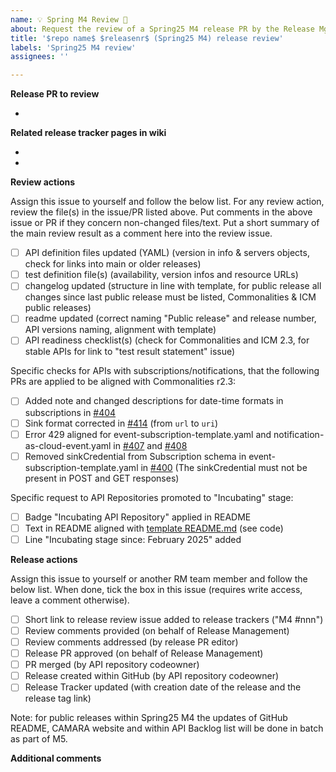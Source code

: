 ```yaml
---
name: 💡 Spring M4 Review 🌟
about: Request the review of a Spring25 M4 release PR by the Release Mgmt team
title: '$repo name$ $releasenr$ (Spring25 M4) release review'
labels: 'Spring25 M4 review'
assignees: ''

---
```



**Release PR to review**
<!-- Put here the link to the release PR that need to be reviewed -->

- 

**Related release tracker pages in wiki**
<!-- Put here the link(s) to the release trackers of the API versions which will (pre)-released with the release PR -->

- 
- 

**Review actions**

Assign this issue to yourself and follow the below list.
For any review action, review the file(s) in the issue/PR listed above. 
Put comments in the above issue or PR if they concern non-changed files/text.
Put a short summary of the main review result as a comment here into the review issue.

- [ ] API definition files updated (YAML) (version in info & servers objects, check for links into main or older releases)  
- [ ] test definition file(s) (availability, version infos and resource URLs)
- [ ] changelog updated (structure in line with template, for public release all changes since last public release must be listed, Commonalities & ICM public releases)
- [ ] readme updated (correct naming "Public release" and release number, API versions naming, alignment with template) 
- [ ] API readiness checklist(s) (check for Commonalities and ICM 2.3, for stable APIs for link to "test result statement" issue)

Specific checks for APIs with subscriptions/notifications, that the following PRs are applied to be aligned with Commonalities r2.3:
- [ ] Added note and changed descriptions for date-time formats in subscriptions in [#404](https://github.com/camaraproject/Commonalities/pull/404)
- [ ] Sink format corrected in [#414](https://github.com/camaraproject/Commonalities/pull/414/files) (from `url` to `uri`)
- [ ] Error 429 aligned for event-subscription-template.yaml and notification-as-cloud-event.yaml in [#407](https://github.com/camaraproject/Commonalities/pull/407/files) and [#408](https://github.com/camaraproject/Commonalities/pull/408/files)
- [ ] Removed sinkCredential from Subscription schema in event-subscription-template.yaml in [#400](https://github.com/camaraproject/Commonalities/pull/400) (The sinkCredential must not be present in POST and GET responses)

Specific request to API Repositories promoted to "Incubating" stage:
- [ ] Badge "Incubating API Repository" applied in README
- [ ] Text in README aligned with [template README.md](https://github.com/camaraproject/Template_API_Repository/blob/main/README.md) (see code)
- [ ] Line "Incubating stage since: February 2025" added

**Release actions**

Assign this issue to yourself or another RM team member and follow the below list. 
When done, tick the box in this issue (requires write access, leave a comment otherwise). 

- [ ] Short link to release review issue added to release trackers ("M4 #nnn")
- [ ] Review comments provided (on behalf of Release Management)
- [ ] Review comments addressed (by release PR editor)
- [ ] Release PR approved (on behalf of Release Management)
- [ ] PR merged (by API repository codeowner)
- [ ] Release created within GitHub (by API repository codeowner)
- [ ] Release Tracker updated (with creation date of the release and the release tag link)

Note: for public releases within Spring25 M4 the updates of GitHub README, CAMARA website and within API Backlog list will be done in batch as part of M5.

**Additional comments**
<!-- Add any other comments here as needed. -->
